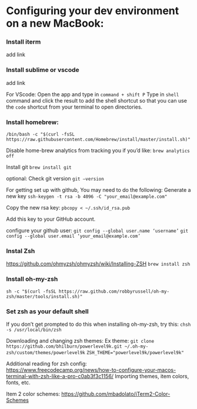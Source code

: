 # Configuring your dev environment on a new MacBook:

### Install iterm
add link

### Install sublime or vscode 
add link

For VScode:
Open the app and type in `command + shift P`
Type in `shell` command and click the result to add the shell shortcut so that you can use the `code` shortcut from your terminal to open directories.


### Install homebrew:
```/bin/bash -c "$(curl -fsSL https://raw.githubusercontent.com/Homebrew/install/master/install.sh)"```

Disable home-brew analytics from tracking you if you’d like: 
```brew analytics off```

Install git 
```brew install git```

optional: Check git version
```git —version```


For getting set up with github, You may need to do the following:
Generate a new key
```ssh-keygen -t rsa -b 4096 -C "your_email@example.com"```

Copy the new rsa key:
```pbcopy < ~/.ssh/id_rsa.pub```

Add this key to your GitHub account.

configure your github user:
```git config --global user.name ‘username’```
```git config --global user.email ‘your_email@example.com’```


### Instal Zsh
https://github.com/ohmyzsh/ohmyzsh/wiki/Installing-ZSH
```brew install zsh```

### Install oh-my-zsh
```sh -c "$(curl -fsSL https://raw.github.com/robbyrussell/oh-my-zsh/master/tools/install.sh)"```


### Set zsh as your default shell
If you don’t get prompted to do this when installing oh-my-zsh, try this: 
```chsh -s /usr/local/bin/zsh```

Downloading and changing zsh themes:
Ex theme:
```git clone https://github.com/bhilburn/powerlevel9k.git ~/.oh-my-zsh/custom/themes/powerlevel9k```
```ZSH_THEME="powerlevel9k/powerlevel9k"```


Additional reading for zsh config:
https://www.freecodecamp.org/news/how-to-configure-your-macos-terminal-with-zsh-like-a-pro-c0ab3f3c1156/
Importing themes, item colors, fonts, etc.

Item 2 color schemes: https://github.com/mbadolato/iTerm2-Color-Schemes


